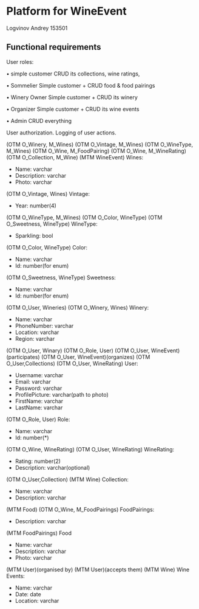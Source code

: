 # Platform for WineEvent

Logvinov Andrey 153501

## Functional requirements
User roles:

•	simple customer
CRUD its collections, wine ratings,

•	Sommelier
 Simple customer + CRUD food & food pairings

•	Winery Owner
Simple customer + CRUD its winery

•	Organizer
Simple customer + CRUD its wine events

•	Admin
CRUD everything


User authorization.
Logging of user actions.


(OTM O_Winery, M_Wines)
(OTM O_Vintage, M_Wines)
(OTM O_WineType, M_Wines)
(OTM O_Wine, M_FoodPairing)
(OTM O_Wine, M_WineRating)
(OTM O_Collection, M_Wine)
(MTM WineEvent)
Wines:
+ Name: varchar
+ Description: varchar
+ Photo: varchar

(OTM O_Vintage, Wines)
Vintage:
+ Year: number(4)

(OTM O_WineType, M_Wines)
(OTM O_Color, WineType)
(OTM O_Sweetness, WineType)
WineType:
+ Sparkling: bool

(OTM O_Color, WineType)
Color:
+ Name: varchar
+ Id: number(for enum)

(OTM O_Sweetness, WineType)
Sweetness:
+ Name: varchar
+ Id: number(for enum)


(OTM O_User, Wineries)
(OTM O_Winery, Wines)
Winery:
+ Name: varchar
+ PhoneNumber: varchar
+ Location: varchar
+ Region: varchar

(OTM O_User, Winary)
(OTM O_Role, User)
(OTM O_User, WineEvent)(participates)
(OTM O_User, WineEvent)(organizes)
(OTM O_User,Collections)
(OTM O_User, WineRating)
User:
+ Username: varchar
+ Email: varchar
+ Password: varchar
+ ProfilePicture: varchar(path to photo)
+ FirstName: varchar
+ LastName: varchar

(OTM O_Role, User)
Role:
+ Name: varchar
+ Id: number(*)


(OTM O_Wine, WineRating)
(OTM O_User, WineRating)
WineRating:
+ Rating: number(2)
+ Description: varchar(optional)

(OTM O_User,Collection)
(MTM Wine)
Collection:
+ Name: varchar
+ Description: varchar

(MTM Food)
(OTM O_Wine, M_FoodPairings)
FoodPairings:
+ Description: varchar

(MTM FoodPairings)
Food
+ Name: varchar
+ Description: varchar
+ Photo: varchar

(MTM User)(organised by)
(MTM User)(accepts them)
(MTM Wine)
Wine Events:
+ Name: varchar
+ Date: date
+ Location: varchar

